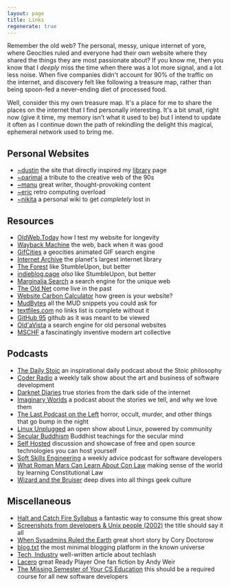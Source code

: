 ```yaml
---
layout: page
title: Links
regenerate: true
---
```


Remember the old web? The personal, messy, unique internet of yore, where Geocities ruled and everyone had their own website where they shared the things they are most passionate about? If you know me, then you know that I _deeply_ miss the time when there was a lot more signal, and a lot less noise. When five companies didn't account for 90% of the traffic on the internet, and discovery felt like following a treasure map, rather than being spoon-fed a never-ending diet of processed food.

Well, consider this my own treasure map. It's a place for me to share the places on the internet that I find personally interesting. It's a bit small, right now (give it time, my memory isn't what it used to be) but I intend to update it often as I continue down the path of rekindling the delight this magical, ephemeral network used to bring me.

## Personal Websites

- [~dustin](https://tilde.town/~dustin/) the site that directly inspired my [library](/library.html) page
- [~parimal](https://neustadt.fr/) a tribute to the creative web of the 90s
- [~manu](https://manuelmoreale.com/) great writer, thought-provoking content
- [~eric](https://ericexperiment.com/) retro computing overload
- [~nikita](https://wiki.nikitavoloboev.xyz/) a personal wiki to get *completely* lost in

## Resources

- [OldWeb.Today](https://oldweb.today/?browser=ns3-mac#http://flower.codes) how I test my website for longevity
- [Wayback Machine](https://archive.org/web/) the web, back when it was good
- [GifCities](https://gifcities.org/) a geocities animated GIF search engine
- [Internet Archive](https://archive.org/) the planet's largest internet library
- [The Forest](https://theforest.link/) like StumbleUpon, but better
- [indieblog.page](https://indieblog.page/) _also_ like StumbleUpon, but better
- [Marginalia Search](https://search.marginalia.nu/) a search engine for the unique web
- [The Old Net](https://theoldnet.com/) come live in the past
- [Website Carbon Calculator](https://www.websitecarbon.com/website/flower-codes/) how green is your website?
- [MudBytes](http://mudbytes.net/) all the MUD snippets you could ask for
- [textfiles.com](http://textfiles.com) no links list is complete without it
- [GitHub 95](https://github95.vercel.app/) github as it was meant to be viewed
- [Old'aVista](http://oldavista.com/) a search engine for old personal websites
- [MSCHF](https://mschf.xyz/) a fascinatingly inventive modern art collective

## Podcasts

- [The Daily Stoic](https://dailystoic.com/Podcast/) an inspirational daily podcast about the Stoic philosophy
- [Coder Radio](https://coder.show/) a weekly talk show about the art and business of software development
- [Darknet Diaries](https://darknetdiaries.com/) true stories from the dark side of the internet
- [Imaginary Worlds](https://www.imaginaryworldspodcast.org/) a podcast about the stories we tell, and why we love them
- [The Last Podcast on the Left](https://www.lastpodcastontheleft.com/) horror, occult, murder, and other things that go bump in the night
- [Linux Unplugged](https://linuxunplugged.com/) an open show about Linux, powered by community
- [Secular Buddhism](https://secularbuddhism.com/) Buddhist teachings for the secular mind
- [Self Hosted](https://selfhosted.show/) discussion and showcase of free and open source technologies you can host yourself
- [Soft Skills Engineering](https://softskills.audio/) a weekly advice podcast for software developers
- [What Roman Mars Can Learn About Con Law](https://learnconlaw.com/) making sense of the world by learning Constitutional Law
- [Wizard and the Bruiser](https://www.lastpodcastnetwork.com/wizard-and-the-bruiser/) deep dives into all things geek culture

## Miscellaneous

- [Halt and Catch Fire Syllabus](https://bits.ashleyblewer.com/halt-and-catch-fire-syllabus/) a fantastic way to consume this great show
- [Screenshots from developers & Unix people (2002)](https://anders.unix.se/2015/10/28/screenshots-from-developers--unix-people-2002/) the title should say it all
- [When Sysadmins Ruled the Earth](https://craphound.com/overclocked/Cory_Doctorow_-_Overclocked_-_When_Sysadmins_Ruled_the_Earth.html) great short story by Cory Doctorow
- [blog.txt](https://www.curiositry.com/blog.txt) the most minimal blogging platform in the known universe
- [Tech, Industry](https://notebook.wesleyac.com/tech-industry/) well-written article about techlash
- [Lacero](http://www.galactanet.com/oneoff/lacero.html) great Ready Player One fan fiction by Andy Weir
- [The Missing Semester of Your CS Education](https://missing.csail.mit.edu/) this should be a required course for all new software developers